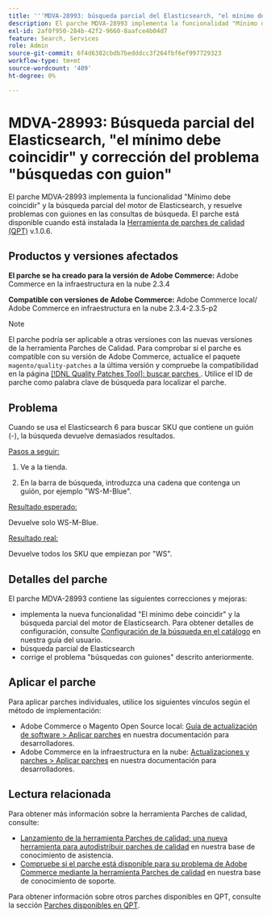```yaml
---
title: '''MDVA-28993: búsqueda parcial del Elasticsearch, "el mínimo debe coincidir" y corregir el problema de "búsquedas con guiones"'
description: El parche MDVA-28993 implementa la funcionalidad "Mínimo debe coincidir" y la búsqueda parcial del motor de Elasticsearch, y resuelve problemas con guiones en las consultas de búsqueda. El parche está disponible cuando está instalada la [Quality Patches Tool (QPT)](/help/announcements/adobe-commerce-announcements/magento-quality-patches-released-new-tool-to-self-serve-quality-patches.md) v.1.0.6.
exl-id: 2af0f950-284b-42f2-9660-8aafce4b04d7
feature: Search, Services
role: Admin
source-git-commit: 6f4d6382cbdb7bedddcc3f264fbf6ef997729323
workflow-type: tm+mt
source-wordcount: '409'
ht-degree: 0%

---
```


# MDVA-28993: Búsqueda parcial del Elasticsearch, &quot;el mínimo debe coincidir&quot; y corrección del problema &quot;búsquedas con guion&quot;

El parche MDVA-28993 implementa la funcionalidad &quot;Mínimo debe coincidir&quot; y la búsqueda parcial del motor de Elasticsearch, y resuelve problemas con guiones en las consultas de búsqueda. El parche está disponible cuando está instalada la [Herramienta de parches de calidad (QPT)](/help/announcements/adobe-commerce-announcements/magento-quality-patches-released-new-tool-to-self-serve-quality-patches.md) v.1.0.6.

## Productos y versiones afectados

**El parche se ha creado para la versión de Adobe Commerce:** Adobe Commerce en la infraestructura en la nube 2.3.4

**Compatible con versiones de Adobe Commerce:** Adobe Commerce local/ Adobe Commerce en infraestructura en la nube 2.3.4-2.3.5-p2

>[!NOTE]
>
>El parche podría ser aplicable a otras versiones con las nuevas versiones de la herramienta Parches de Calidad. Para comprobar si el parche es compatible con su versión de Adobe Commerce, actualice el paquete `magento/quality-patches` a la última versión y compruebe la compatibilidad en la página [[!DNL Quality Patches Tool]: buscar parches ](https://devdocs.magento.com/quality-patches/tool.html#patch-grid). Utilice el ID de parche como palabra clave de búsqueda para localizar el parche.


## Problema

Cuando se usa el Elasticsearch 6 para buscar SKU que contiene un guión (-), la búsqueda devuelve demasiados resultados.

<u>Pasos a seguir:</u>

1. Ve a la tienda.

1. En la barra de búsqueda, introduzca una cadena que contenga un guión, por ejemplo &quot;WS-M-Blue&quot;.

<u>Resultado esperado:</u>

Devuelve solo WS-M-Blue.

<u>Resultado real:</u>

Devuelve todos los SKU que empiezan por &quot;WS&quot;.

## Detalles del parche

El parche MDVA-28993 contiene las siguientes correcciones y mejoras:

* implementa la nueva funcionalidad &quot;El mínimo debe coincidir&quot; y la búsqueda parcial del motor de Elasticsearch. Para obtener detalles de configuración, consulte [Configuración de la búsqueda en el catálogo](https://docs.magento.com/user-guide/catalog/search-configuration.html#step-4-configure-minimum-terms-to-match) en nuestra guía del usuario.
* búsqueda parcial de Elasticsearch
* corrige el problema &quot;búsquedas con guiones&quot; descrito anteriormente.

## Aplicar el parche

Para aplicar parches individuales, utilice los siguientes vínculos según el método de implementación:

* Adobe Commerce o Magento Open Source local: [Guía de actualización de software > Aplicar parches](https://devdocs.magento.com/guides/v2.4/comp-mgr/patching/mqp.html) en nuestra documentación para desarrolladores.
* Adobe Commerce en la infraestructura en la nube: [Actualizaciones y parches > Aplicar parches](https://devdocs.magento.com/cloud/project/project-patch.html) en nuestra documentación para desarrolladores.

## Lectura relacionada

Para obtener más información sobre la herramienta Parches de calidad, consulte:

* [Lanzamiento de la herramienta Parches de calidad: una nueva herramienta para autodistribuir parches de calidad](/help/announcements/adobe-commerce-announcements/magento-quality-patches-released-new-tool-to-self-serve-quality-patches.md) en nuestra base de conocimiento de asistencia.
* [Compruebe si el parche está disponible para su problema de Adobe Commerce mediante la herramienta Parches de calidad](/help/support-tools/patches-available-in-qpt-tool/check-patch-for-magento-issue-with-magento-quality-patches.md) en nuestra base de conocimiento de soporte.

Para obtener información sobre otros parches disponibles en QPT, consulte la sección [Parches disponibles en QPT](https://support.magento.com/hc/en-us/sections/360010506631-Patches-available-in-MQP-tool-).
